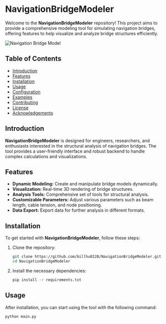 # NavigationBridgeModeler

Welcome to the **NavigationBridgeModeler** repository! This project aims to provide a comprehensive modeling tool for simulating navigation bridges, offering features to help visualize and analyze bridge structures efficiently.

![Navigation Bridge Model](logo.png)

## Table of Contents

- [Introduction](#introduction)
- [Features](#features)
- [Installation](#installation)
- [Usage](#usage)
- [Configuration](#configuration)
- [Examples](#examples)
- [Contributing](#contributing)
- [License](#license)
- [Acknowledgements](#acknowledgements)

## Introduction

**NavigationBridgeModeler** is designed for engineers, researchers, and enthusiasts interested in the structural analysis of navigation bridges. The tool provides a user-friendly interface and robust backend to handle complex calculations and visualizations.

## Features

- **Dynamic Modeling:** Create and manipulate bridge models dynamically.
- **Visualization:** Real-time 3D rendering of bridge structures.
- **Analysis Tools:** Comprehensive set of tools for structural analysis.
- **Customizable Parameters:** Adjust various parameters such as beam length, cable tension, and node positioning.
- **Data Export:** Export data for further analysis in different formats.

## Installation

To get started with **NavigationBridgeModeler**, follow these steps:

1. Clone the repository:
    ```bash
    git clone https://github.com/billhu0228/NavigationBridgeModeler.git
    cd NavigationBridgeModeler
    ```

2. Install the necessary dependencies:
    ```bash
    pip install -r requirements.txt
    ```

## Usage

After installation, you can start using the tool with the following command:

```bash
python main.py
